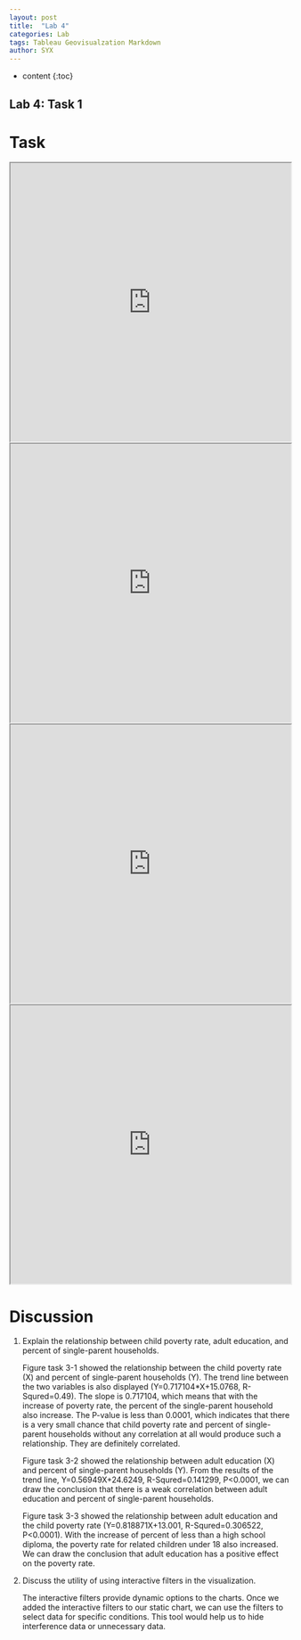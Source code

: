 ```yaml
---
layout: post
title:  "Lab 4"
categories: Lab
tags: Tableau Geovisualzation Markdown
author: SYX
---
```


* content
{:toc}

## Lab 4: Task 1
# Task 
<iframe src="https://public.tableau.com/shared/MWBR7H9HC?:showVizHome=no&:embed=true" width="100%" height="500"></iframe>









<iframe src="https://public.tableau.com/views/Lab3_209/Task3-1?:showVizHome=no&:embed=true" width="100%" height="500"></iframe>
<iframe src="https://public.tableau.com/views/Lab3_209/Task3-2?:showVizHome=no&:embed=true" width="100%" height="500"></iframe>
<iframe src="https://public.tableau.com/views/Lab3_209/Task3-3?:showVizHome=no&:embed=true" width="100%" height="500"></iframe>




# Discussion
1. Explain the relationship between child poverty rate, adult education, and percent of single-parent households.

    Figure task 3-1 showed the relationship between the child poverty rate (X) and percent of single-parent households (Y). The trend line between the two variables is also displayed (Y=0.717104*X+15.0768, R-Squred=0.49). The slope is 0.717104, which means that with the increase of poverty rate, the percent of the single-parent household also increase. The P-value is less than 0.0001, which indicates that there is a very small chance that child poverty rate and percent of single-parent households without any correlation at all would produce such a relationship. They are definitely correlated.

    Figure task 3-2 showed the relationship between adult education (X) and percent of single-parent households (Y).  From the results of the trend line, Y=0.56949X+24.6249, R-Squred=0.141299, P<0.0001, we can draw the conclusion that there is a weak correlation between adult education and percent of single-parent households. 

    Figure task 3-3 showed the relationship between adult education and the child poverty rate (Y=0.818871X+13.001, R-Squred=0.306522, P<0.0001). With the increase of percent of less than a high school diploma, the poverty rate for related children under 18 also increased. We can draw the conclusion that adult education has a positive effect on the poverty rate.


2. Discuss the utility of using interactive filters in the visualization.

    The interactive filters provide dynamic options to the charts. Once we added the interactive filters to our static chart, we can use the filters to select data for specific conditions. This tool would help us to hide interference data or unnecessary data.

